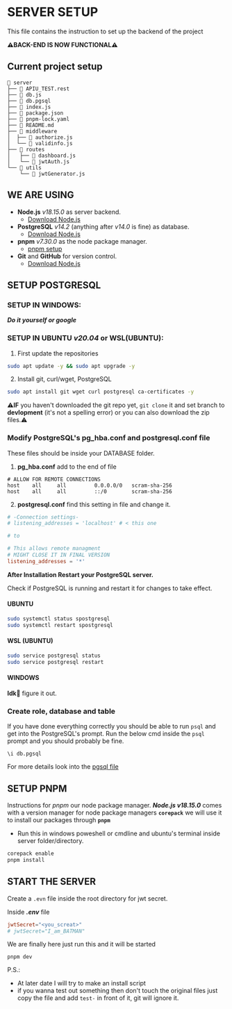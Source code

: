 # SERVER SETUP

This file contains the instruction to set up the backend of the project

**⚠️BACK-END IS NOW FUNCTIONAL⚠️**
## Current project setup

```
📂 server
├── 📄 APIU_TEST.rest
├── 📄 db.js
├── 📄 db.pgsql
├── 📄 index.js
├── 📄 package.json
├── 📄 pnpm-lock.yaml
├── 📄 README.md
├── 📂 middleware
│  ├── 📄 authorize.js
│  └── 📄 validinfo.js
├── 📂 routes
│   ├── 📄 dashboard.js
│   └── 📄 jwtAuth.js
└── 📂 utils
    └── 📄 jwtGenerator.js
```

## WE ARE USING

- **Node.js** *v18.15.0* as server backend.
  - [Download Node.js](https://nodejs.org/en/download)
- **PostgreSQL** *v14.2* (anything after *v14.0* is fine) as database.
  - [Download Node.js](https://www.postgresql.org/download)
- **pnpm** *v7.30.0* as the node package manager.
  - [pnpm setup](#setup-pnpm)
- **Git** and **GitHub** for version control.
  - [Download Node.js](https://git-scm.com/download/win)

## SETUP POSTGRESQL

### SETUP IN WINDOWS:
***Do it yourself or google***

### SETUP IN UBUNTU *v20.04* or WSL(UBUNTU):
1. First update the repositories

```sh
sudo apt update -y && sudo apt upgrade -y
```

2. Install git, curl/wget, PostgreSQL

```sh
sudo apt install git wget curl postgresql ca-certificates -y
```

⚠️**IF** you haven't downloaded the git repo yet, `git clone` it and set branch to **devlopment** (it's not a spelling error) or you can also download the zip files.⚠️

### Modify PostgreSQL's pg_hba.conf and postgresql.conf file

These files should be inside your DATABASE folder.

1. **pg_hba.conf** add to the end of file

```
# ALLOW FOR REMOTE CONNECTIONS
host    all     all         0.0.0.0/0   scram-sha-256
host    all     all         ::/0        scram-sha-256
```

2. **postgresql.conf** find this setting in file and change it.

```conf
# -Connection settings-
# listening_addresses = 'localhost' # < this one

# to

# This allows remote managment 
# MIGHT CLOSE IT IN FINAL VERSION
listening_addresses = '*'
```

**After Installation Restart your PostgreSQL server.**

Check if PostgreSQL is running and restart it for changes to take effect.

#### UBUNTU

```sh
sudo systemctl status spostgresql
sudo systemctl restart spostgresql
```

#### WSL (UBUNTU)

```sh
sudo service postgresql status
sudo service postgresql restart
```

#### WINDOWS

**Idk🗿** figure it out.

### Create role, database and table

If you have done everything correctly you should be able to run `psql` and get into the PostgreSQL's prompt. Run the below cmd inside the `psql` prompt and you should probably be fine.

```
\i db.pgsql
```

For more details look into the [pgsql file](./db.pgsql)

## SETUP PNPM

Instructions for *pnpm* our node package manager. ***Node.js v18.15.0*** comes with a version manager for node package managers **`corepack`** we will use it to install our packages through **`pnpm`**

- Run this in windows poweshell or cmdline and ubuntu's terminal inside server folder/directory.

```sh
corepack enable
pnpm install
```

## START THE SERVER

Create a `.evn` file inside the root directory for jwt secret.

Inside ***.env*** file

```conf
jwtSecret="<you_screat>"
# jwtSecret="I_am_BATMAN"
```

We are finally here just run this and it will be started

```
pnpm dev
```

P.S.:
- At later date I will try to make an install script
- if you wanna test out something then don't touch the original files just copy the file and add `test-` in front of it, git will ignore it.

